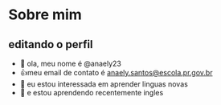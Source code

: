 # Sobre mim

## editando o perfil
- 👋 ola, meu nome é @anaely23
- :+1:meu email de contato é anaely.santos@escola.pr.gov.br
- 👀 eu estou interessada em aprender linguas novas 
- 🌱 e estou aprendendo recentemente ingles



